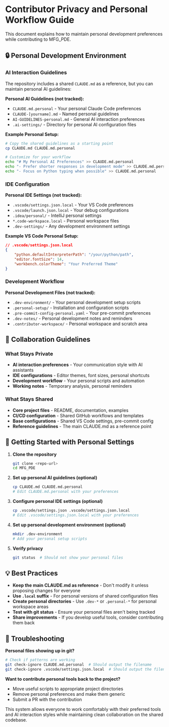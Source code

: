 # Contributor Privacy and Personal Workflow Guide

This document explains how to maintain personal development preferences while contributing to MFG_PDE.

## 🔒 Personal Development Environment

### AI Interaction Guidelines

The repository includes a shared `CLAUDE.md` as a reference, but you can maintain personal AI guidelines:

**Personal AI Guidelines (not tracked):**
- `CLAUDE.md.personal` - Your personal Claude Code preferences
- `CLAUDE-[yourname].md` - Named personal guidelines
- `AI-GUIDELINES-personal.md` - General AI interaction preferences
- `.ai-settings/` - Directory for personal AI configuration files

**Example Personal Setup:**
```bash
# Copy the shared guidelines as a starting point
cp CLAUDE.md CLAUDE.md.personal

# Customize for your workflow
echo "# My Personal AI Preferences" >> CLAUDE.md.personal
echo "- Prefer shorter responses in development mode" >> CLAUDE.md.personal
echo "- Focus on Python typing when possible" >> CLAUDE.md.personal
```

### IDE Configuration

**Personal IDE Settings (not tracked):**
- `.vscode/settings.json.local` - Your VS Code preferences
- `.vscode/launch.json.local` - Your debug configurations
- `.idea/personal/` - IntelliJ personal settings
- `*.code-workspace.local` - Personal workspace files
- `.dev-settings/` - Any development environment settings

**Example VS Code Personal Setup:**
```json
// .vscode/settings.json.local
{
    "python.defaultInterpreterPath": "/your/python/path",
    "editor.fontSize": 14,
    "workbench.colorTheme": "Your Preferred Theme"
}
```

### Development Workflow

**Personal Development Files (not tracked):**
- `.dev-environment/` - Your personal development setup scripts
- `.personal-setup/` - Installation and configuration scripts
- `.pre-commit-config-personal.yaml` - Your pre-commit preferences
- `.dev-notes/` - Personal development notes and reminders
- `.contributor-workspace/` - Personal workspace and scratch area

## 🤝 Collaboration Guidelines

### What Stays Private
- **AI interaction preferences** - Your communication style with AI assistants
- **IDE configurations** - Editor themes, font sizes, personal shortcuts
- **Development workflow** - Your personal scripts and automation
- **Working notes** - Temporary analysis, personal reminders

### What Stays Shared
- **Core project files** - README, documentation, examples
- **CI/CD configuration** - Shared GitHub workflows and templates
- **Base configurations** - Shared VS Code settings, pre-commit config
- **Reference guidelines** - The main CLAUDE.md as a reference point

## 🚀 Getting Started with Personal Settings

1. **Clone the repository**
   ```bash
   git clone <repo-url>
   cd MFG_PDE
   ```

2. **Set up personal AI guidelines (optional)**
   ```bash
   cp CLAUDE.md CLAUDE.md.personal
   # Edit CLAUDE.md.personal with your preferences
   ```

3. **Configure personal IDE settings (optional)**
   ```bash
   cp .vscode/settings.json .vscode/settings.json.local
   # Edit .vscode/settings.json.local with your preferences
   ```

4. **Set up personal development environment (optional)**
   ```bash
   mkdir .dev-environment
   # Add your personal setup scripts
   ```

5. **Verify privacy**
   ```bash
   git status  # Should not show your personal files
   ```

## 💡 Best Practices

- **Keep the main CLAUDE.md as reference** - Don't modify it unless proposing changes for everyone
- **Use `.local` suffix** - For personal versions of shared configuration files
- **Create personal directories** - Use `.dev-*` or `.personal-*` for personal workspace areas
- **Test with git status** - Ensure your personal files aren't being tracked
- **Share improvements** - If you develop useful tools, consider contributing them back

## 🔧 Troubleshooting

**Personal files showing up in git?**
```bash
# Check if patterns are working
git check-ignore CLAUDE.md.personal  # Should output the filename
git check-ignore .vscode/settings.json.local  # Should output the filename
```

**Want to contribute personal tools back to the project?**
- Move useful scripts to appropriate project directories
- Remove personal preferences and make them generic
- Submit a PR with the contribution

This system allows everyone to work comfortably with their preferred tools and AI interaction styles while maintaining clean collaboration on the shared codebase.
